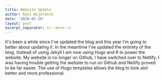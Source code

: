 ```yaml
---
title: Website Update
author: Ravi Wijeratne
date: '2020-01-20'
layout: post
excerpt_separator: <!--more-->
---
```


It's been a while since I've updated the blog and this year I'm going to better about updating it.
In the meantime I've updated the entirety of the blog. Instead of using Jekyll I am now using Hugo and R to power the website. My website is no longer on Github, I have switched over to Netlify. I was having trouble getting the website to run on Github and Netlify proved to be far easier. The use of Hugo templates allows the blog to look alot better and more professional.